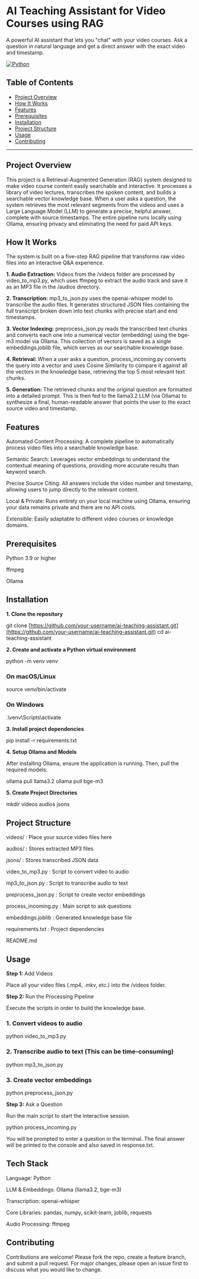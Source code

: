 # AI Teaching Assistant for Video Courses using RAG
A powerful AI assistant that lets you "chat" with your video courses. Ask a question in natural language and get a direct answer with the exact video and timestamp.

[![Python](https://img.shields.io/badge/python-3.11-blue.svg)](https://www.python.org/)

## Table of Contents
- [Project Overview](#project-overview)
- [How It Works](#how-it-works)
- [Features](#features)
- [Prerequisites](#prerequisites)
- [Installation](#installation)
- [Project Structure](#project-structure)
- [Usage](#usage)
- [Contributing](#contributing)
---

## Project Overview

This project is a Retrieval-Augmented Generation (RAG) system designed to make video course content easily searchable and interactive. It processes a library of video lectures, transcribes the spoken content, and builds a searchable vector knowledge base. When a user asks a question, the system retrieves the most relevant segments from the videos and uses a Large Language Model (LLM) to generate a precise, helpful answer, complete with source timestamps. The entire pipeline runs locally using Ollama, ensuring privacy and eliminating the need for paid API keys.

## How It Works

The system is built on a five-step RAG pipeline that transforms raw video files into an interactive Q&A experience.

**1. Audio Extraction:** Videos from the /videos folder are processed by video_to_mp3.py, which uses ffmpeg to extract the audio track and save it as an MP3 file in the /audios directory.

**2. Transcription:** mp3_to_json.py uses the openai-whisper model to transcribe the audio files. It generates structured JSON files containing the full transcript broken down into text chunks with precise start and end timestamps.

**3. Vector Indexing:** preprocess_json.py reads the transcribed text chunks and converts each one into a numerical vector (embedding) using the bge-m3 model via Ollama. This collection of vectors is saved as a single embeddings.joblib file, which serves as our searchable knowledge base.

**4. Retrieval:** When a user asks a question, process_incoming.py converts the query into a vector and uses Cosine Similarity to compare it against all the vectors in the knowledge base, retrieving the top 5 most relevant text chunks.

**5. Generation:** The retrieved chunks and the original question are formatted into a detailed prompt. This is then fed to the llama3.2 LLM (via Ollama) to synthesize a final, human-readable answer that points the user to the exact source video and timestamp.

## Features

Automated Content Processing: A complete pipeline to automatically process video files into a searchable knowledge base.

Semantic Search: Leverages vector embeddings to understand the contextual meaning of questions, providing more accurate results than keyword search.

Precise Source Citing: All answers include the video number and timestamp, allowing users to jump directly to the relevant content.

Local & Private: Runs entirely on your local machine using Ollama, ensuring your data remains private and there are no API costs.

Extensible: Easily adaptable to different video courses or knowledge domains.

## Prerequisites
Python 3.9 or higher

ffmpeg

Ollama

## Installation
**1. Clone the repository**

git clone [https://github.com/your-username/ai-teaching-assistant.git](https://github.com/your-username/ai-teaching-assistant.git)
cd ai-teaching-assistant

**2. Create and activate a Python virtual environment**

python -m venv venv
### On macOS/Linux
source venv/bin/activate
### On Windows
.\\venv\\Scripts\\activate

**3. Install project dependencies**

pip install -r requirements.txt

**4. Setup Ollama and Models**

After installing Ollama, ensure the application is running. Then, pull the required models:

ollama pull llama3.2
ollama pull bge-m3

**5. Create Project Directories**

mkdir videos audios jsons

## Project Structure
videos/              :   Place your source video files here

audios/              :   Stores extracted MP3 files

jsons/               :   Stores transcribed JSON data

video_to_mp3.py      :   Script to convert video to audio

mp3_to_json.py       :   Script to transcribe audio to text

preprocess_json.py   :   Script to create vector embeddings

process_incoming.py  :   Main script to ask questions

embeddings.joblib    :   Generated knowledge base file

requirements.txt     :   Project dependencies

README.md

## Usage
**Step 1:** Add Videos

Place all your video files (.mp4, .mkv, etc.) into the /videos folder.

**Step 2:** Run the Processing Pipeline

Execute the scripts in order to build the knowledge base.

### 1. Convert videos to audio
python video_to_mp3.py

### 2. Transcribe audio to text (This can be time-consuming)
python mp3_to_json.py

### 3. Create vector embeddings
python preprocess_json.py

**Step 3:** Ask a Question

Run the main script to start the interactive session.

python process_incoming.py

You will be prompted to enter a question in the terminal. The final answer will be printed to the console and also saved in response.txt.

## Tech Stack
Language: Python

LLM & Embeddings: Ollama (llama3.2, bge-m3)

Transcription: openai-whisper

Core Libraries: pandas, numpy, scikit-learn, joblib, requests

Audio Processing: ffmpeg

## Contributing
Contributions are welcome! Please fork the repo, create a feature branch, and submit a pull request. For major changes, please open an issue first to discuss what you would like to change.
